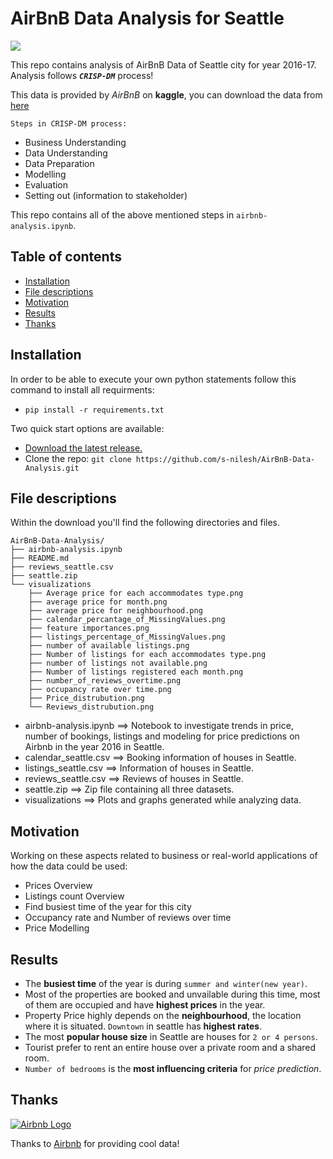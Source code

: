 # AirBnB Data Analysis for Seattle



<img src='./visualizations/airbnb_indoor.jpg'>

This repo contains analysis of AirBnB Data of Seattle city for year 2016-17.<br>
Analysis follows ***`CRISP-DM`*** process!<br>

This data is provided by *AirBnB* on **kaggle**, you can download the data from [here](https://www.kaggle.com/airbnb/seattle/data)<br>

`Steps in CRISP-DM process:`
- Business Understanding
- Data Understanding 
- Data Preparation 
- Modelling
- Evaluation
- Setting out (information to stakeholder)

This repo contains all of the above mentioned steps in `airbnb-analysis.ipynb`. 

## Table of contents

- [Installation](#installation)
- [File descriptions](#file-descriptions)
- [Motivation](#motivation)
- [Results](#results)
- [Thanks](#thanks)


## Installation

In order to be able to execute your own python statements follow this command to install all requirments:<br>
- `pip install -r requirements.txt`

Two quick start options are available:
- [Download the latest release.](https://github.com/s-nilesh/AirBnB-Data-Analysis/archive/master.zip)
- Clone the repo: `git clone https://github.com/s-nilesh/AirBnB-Data-Analysis.git`


## File descriptions

Within the download you'll find the following directories and files.

```text
AirBnB-Data-Analysis/
├── airbnb-analysis.ipynb
├── README.md
├── reviews_seattle.csv
├── seattle.zip
└── visualizations
    ├── Average price for each accommodates type.png
    ├── average price for month.png
    ├── average price for neighbourhood.png
    ├── calendar_percantage_of_MissingValues.png
    ├── feature importances.png
    ├── listings_percentage_of_MissingValues.png
    ├── number of available listings.png
    ├── Number of listings for each accommodates type.png
    ├── number of listings not available.png
    ├── Number of listings registered each month.png
    ├── number_of_reviews_overtime.png
    ├── occupancy rate over time.png
    ├── Price_distrubution.png
    └── Reviews_distrubution.png
```

- airbnb-analysis.ipynb ==> Notebook to investigate trends in price, number of bookings, listings and modeling for price predictions on Airbnb in the year 2016 in Seattle.
- calendar_seattle.csv  ==> Booking information of houses in Seattle.
- listings_seattle.csv  ==> Information of houses in Seattle.
- reviews_seattle.csv   ==> Reviews of houses in Seattle.
- seattle.zip           ==> Zip file containing all three datasets.
- visualizations        ==> Plots and graphs generated while analyzing data.

## Motivation
Working on these aspects related to business or real-world applications of how the data could be used:
- Prices Overview
- Listings count Overview
- Find busiest time of the year for this city
- Occupancy rate and Number of reviews over time
- Price Modelling

## Results
- The **busiest time** of the year is during `summer and winter(new year)`. 
- Most of the properties are booked and unvailable during this time, most of them are occupied and have **highest prices** in the year. 
- Property Price highly depends on the **neighbourhood**, the location where it is situated. `Downtown` in seattle has **highest rates**.
- The most **popular house size** in Seattle are houses for `2 or 4 persons`. 
- Tourist prefer to rent an entire house over a private room and a shared room. 
- `Number of bedrooms` is the **most influencing criteria** for *price prediction*.




## Thanks

<a href="https://airbnb.com">
  <img src="https://botw-pd.s3.amazonaws.com/styles/logo-thumbnail/s3/102014/airbnb.png?itok=d2X_Ds1a" alt="Airbnb Logo">
</a>

Thanks to [Airbnb](https://airbnb.com) for providing cool data!
